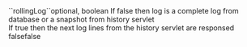 <tr><td>``rollingLog``</td><td>optional, boolean</td><td>
	If false then log is a complete log from database or a snapshot from history servlet<br/>
	If true then the next log lines from the history servlet are responsed
</td><td>false</td><td>false</td></tr>
